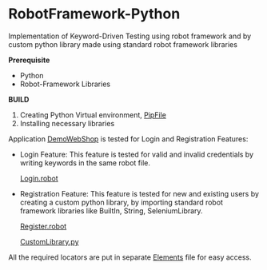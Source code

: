 # RobotFramework-Python
Implementation of Keyword-Driven Testing using robot framework and by custom python library made using standard robot framework libraries

**Prerequisite**

- Python 
- Robot-Framework Libraries

**BUILD**

1. Creating Python Virtual environment, [PipFile](https://github.com/robinch93/RobotFramework-Python/blob/master/Pipfile)
2. Installing necessary libraries 

Application  [DemoWebShop](http://demowebshop.tricentis.com/) is tested for Login and Registration Features:

- Login Feature: This feature is tested for valid and invalid credentials by writing keywords in the same robot file. 

    [Login.robot](https://github.com/robinch93/RobotFramework-Python/blob/master/TestCases/TC1_LOGIN.robot)

- Registration Feature: This feature is tested for new and existing users by creating a custom python library, by importing standard robot framework libraries like BuiltIn, String, SeleniumLibrary. 

    [Register.robot](https://github.com/robinch93/RobotFramework-Python/blob/master/TestCases/TC2_REGISTER.robot)

    [CustomLibrary.py](https://github.com/robinch93/RobotFramework-Python/tree/master/Resources/CustomLib.py)


All the required locators are put in separate [Elements](https://github.com/robinch93/RobotFramework-Python/blob/master/Resources/Elements.py) file for easy access. 


